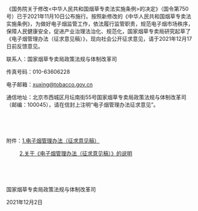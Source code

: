 《国务院关于修改<中华人民共和国烟草专卖法实施条例>的决定》（国令第750号）已于2021年11月10日公布施行。按照新修改的《中华人民共和国烟草专卖法实施条例》，为做好电子烟监管工作，依法履行监管职责，规范电子烟市场秩序，保障人民健康安全，促进产业治理法治化、规范化，国家烟草专卖局研究起草了《电子烟管理办法（征求意见稿）》，现向社会公开征求意见，请于2021年12月17日前反馈意见。

联系人：国家烟草专卖局政策法规与体制改革司

传真号码：010-63606228

电子邮箱：xuxing@tobacco.gov.cn

通信地址：北京市西城区月坛南街55号国家烟草专卖局政策法规与体制改革司 （邮编：100045），请在信封上注明“电子烟管理办法征求意见”。

 

 

附件：[1.电子烟管理办法（征求意见稿）](1.电子烟管理办法（征求意见稿）-20211202141130261.doc)

     [2.关于《电子烟管理办法（征求意见稿）》的说明](2.关于《电子烟管理办法（征求意见稿）》的说明-20211202141138376.doc)

 

 

国家烟草专卖局政策法规与体制改革司

2021年12月2日 